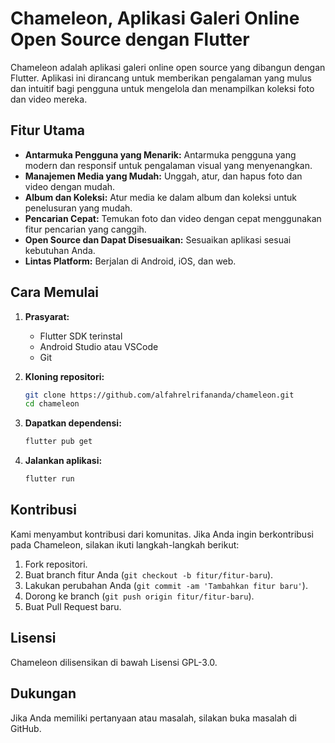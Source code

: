# Chameleon, Aplikasi Galeri Online Open Source dengan Flutter

Chameleon adalah aplikasi galeri online open source yang dibangun dengan Flutter. Aplikasi ini dirancang untuk memberikan pengalaman yang mulus dan intuitif bagi pengguna untuk mengelola dan menampilkan koleksi foto dan video mereka.

## Fitur Utama

- **Antarmuka Pengguna yang Menarik:** Antarmuka pengguna yang modern dan responsif untuk pengalaman visual yang menyenangkan.
- **Manajemen Media yang Mudah:** Unggah, atur, dan hapus foto dan video dengan mudah.
- **Album dan Koleksi:** Atur media ke dalam album dan koleksi untuk penelusuran yang mudah.
- **Pencarian Cepat:** Temukan foto dan video dengan cepat menggunakan fitur pencarian yang canggih.
- **Open Source dan Dapat Disesuaikan:** Sesuaikan aplikasi sesuai kebutuhan Anda.
- **Lintas Platform:** Berjalan di Android, iOS, dan web.

## Cara Memulai

1.  **Prasyarat:**

    - Flutter SDK terinstal
    - Android Studio atau VSCode
    - Git

2.  **Kloning repositori:**

    ```bash
    git clone https://github.com/alfahrelrifananda/chameleon.git
    cd chameleon
    ```

3.  **Dapatkan dependensi:**

    ```bash
    flutter pub get
    ```

4.  **Jalankan aplikasi:**

    ```bash
    flutter run
    ```

## Kontribusi

Kami menyambut kontribusi dari komunitas. Jika Anda ingin berkontribusi pada Chameleon, silakan ikuti langkah-langkah berikut:

1.  Fork repositori.
2.  Buat branch fitur Anda (`git checkout -b fitur/fitur-baru`).
3.  Lakukan perubahan Anda (`git commit -am 'Tambahkan fitur baru'`).
4.  Dorong ke branch (`git push origin fitur/fitur-baru`).
5.  Buat Pull Request baru.

## Lisensi

Chameleon dilisensikan di bawah Lisensi GPL-3.0.

## Dukungan

Jika Anda memiliki pertanyaan atau masalah, silakan buka masalah di GitHub.
